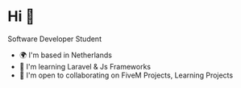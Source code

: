 Hi 👋 
===========================

Software Developer Student

*   🌍  I'm based in Netherlands
*   🧠  I'm learning Laravel & Js Frameworks
*   🤝  I'm open to collaborating on FiveM Projects, Learning Projects
